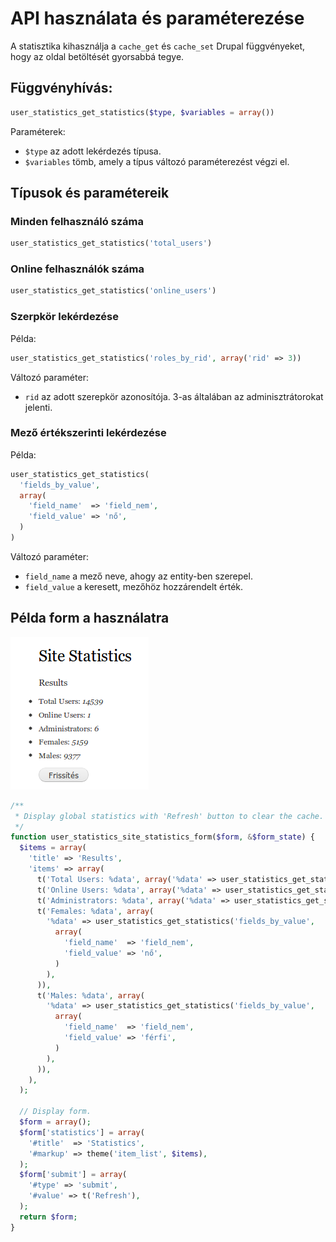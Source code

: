 # API használata és paraméterezése

A statisztika kihasználja a `cache_get` és `cache_set` Drupal függvényeket, hogy az oldal betöltését gyorsabbá tegye.

## Függvényhívás:

```php
user_statistics_get_statistics($type, $variables = array())
```

Paraméterek:

- `$type` az adott lekérdezés típusa.
- `$variables` tömb, amely a típus változó paraméterezést végzi el.

## Típusok és paramétereik

### Minden felhasználó száma

```php
user_statistics_get_statistics('total_users')
```

### Online felhasználók száma

```php
user_statistics_get_statistics('online_users')
```

### Szerpkör lekérdezése

Példa:

```php
user_statistics_get_statistics('roles_by_rid', array('rid' => 3))
```

Változó paraméter:

- `rid` az adott szerepkör azonosítója. 3-as általában az adminisztrátorokat jelenti.

### Mező értékszerinti lekérdezése

Példa:

```php
user_statistics_get_statistics(
  'fields_by_value',
  array(
    'field_name'  => 'field_nem',
    'field_value' => 'nő',
  )
)
```

Változó paraméter:

- `field_name` a mező neve, ahogy az entity-ben szerepel.
- `field_value` a keresett, mezőhöz hozzárendelt érték.


## Példa form a használatra

![Example](images/user_statistics_example.png)

```php
/**
 * Display global statistics with 'Refresh' button to clear the cache.
 */
function user_statistics_site_statistics_form($form, &$form_state) {
  $items = array(
    'title' => 'Results',
    'items' => array(
      t('Total Users: %data', array('%data' => user_statistics_get_statistics('total_users'))),
      t('Online Users: %data', array('%data' => user_statistics_get_statistics('online_users'))),
      t('Administrators: %data', array('%data' => user_statistics_get_statistics('roles_by_rid', array('rid' => 3)))),
      t('Females: %data', array(
        '%data' => user_statistics_get_statistics('fields_by_value',
          array(
            'field_name'  => 'field_nem',
            'field_value' => 'nő',
          )
        ),
      )),
      t('Males: %data', array(
        '%data' => user_statistics_get_statistics('fields_by_value',
          array(
            'field_name'  => 'field_nem',
            'field_value' => 'férfi',
          )
        ),
      )),
    ),
  );

  // Display form.
  $form = array();
  $form['statistics'] = array(
    '#title'  => 'Statistics',
    '#markup' => theme('item_list', $items),
  );
  $form['submit'] = array(
    '#type' => 'submit',
    '#value' => t('Refresh'),
  );
  return $form;
}
```
